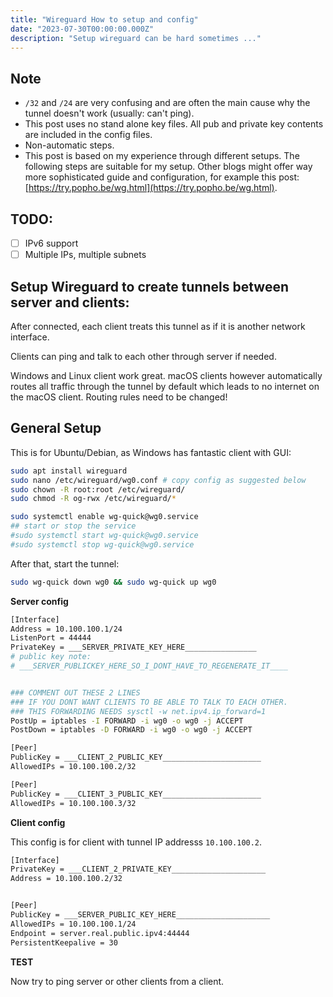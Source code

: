 ```yaml
---
title: "Wireguard How to setup and config"
date: "2023-07-30T00:00:00.000Z"
description: "Setup wireguard can be hard sometimes ..."
---
```


## Note
- `/32` and `/24` are very confusing and are often the main cause why the tunnel doesn't work (usually: can't ping).
- This post uses no stand alone key files. All pub and private key contents are included in the config files.
- Non-automatic steps.
- This post is based on my experience through different setups. 
The following steps are suitable for my setup. 
Other blogs might offer way more sophisticated guide and configuration, for example this post: [https://try.popho.be/wg.html](https://try.popho.be/wg.html).

## TODO:
- [ ] IPv6 support
- [ ] Multiple IPs, multiple subnets

## Setup Wireguard to create tunnels between server and clients:
After connected, each client treats this tunnel as if it is another network interface.

Clients can ping and talk to each other through server if needed.

Windows and Linux client work great. macOS clients however automatically routes all traffic through the tunnel by default which leads to no internet on the macOS client. Routing rules need to be changed!

## General Setup
This is for Ubuntu/Debian, as Windows has fantastic client with GUI:
```bash
sudo apt install wireguard
sudo nano /etc/wireguard/wg0.conf # copy config as suggested below
sudo chown -R root:root /etc/wireguard/
sudo chmod -R og-rwx /etc/wireguard/*

sudo systemctl enable wg-quick@wg0.service
## start or stop the service 
#sudo systemctl start wg-quick@wg0.service
#sudo systemctl stop wg-quick@wg0.service
```

After that, start the tunnel:
```bash
sudo wg-quick down wg0 && sudo wg-quick up wg0
```

__Server config__

```bash
[Interface]
Address = 10.100.100.1/24
ListenPort = 44444
PrivateKey = ___SERVER_PRIVATE_KEY_HERE________________
# public key note:
# ___SERVER_PUBLICKEY_HERE_SO_I_DONT_HAVE_TO_REGENERATE_IT____


### COMMENT OUT THESE 2 LINES
### IF YOU DONT WANT CLIENTS TO BE ABLE TO TALK TO EACH OTHER.
### THIS FORWARDING NEEDS sysctl -w net.ipv4.ip_forward=1
PostUp = iptables -I FORWARD -i wg0 -o wg0 -j ACCEPT
PostDown = iptables -D FORWARD -i wg0 -o wg0 -j ACCEPT

[Peer]
PublicKey = ___CLIENT_2_PUBLIC_KEY______________________
AllowedIPs = 10.100.100.2/32

[Peer]
PublicKey = ___CLIENT_3_PUBLIC_KEY______________________
AllowedIPs = 10.100.100.3/32
```


__Client config__

This config is for client with tunnel IP addresss `10.100.100.2`.
```bash
[Interface]
PrivateKey = ___CLIENT_2_PRIVATE_KEY_____________________
Address = 10.100.100.2/32


[Peer]
PublicKey = ___SERVER_PUBLIC_KEY_HERE_____________________
AllowedIPs = 10.100.100.1/24
Endpoint = server.real.public.ipv4:44444
PersistentKeepalive = 30
```


__TEST__

Now try to ping server or other clients from a client.

